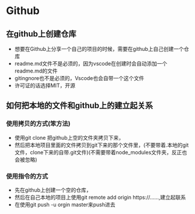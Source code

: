# Github

## 在github上创建仓库

* 想要在Github上分享一个自己的项目的时候，需要在github上自己创建一个仓库
* readme.md文件不是必须的，因为vscode在创建时会自动添加一个readme.md的文件
* gitingnore也不是必须的，Vscode也会自带一个这个文件
* 许可证的话选择MIT，开源

## 如何把本地的文件和github上的建立起关系

### 使用拷贝的方式(笨方法)

* 使用git clone 把github上空的文件夹拷贝下来，
* 然后把本地项目里面的文件拷贝到git下来的那个文件里，(不要带着.本地的git文件，clone下来的自带.git文件)(不需要带着node_modules文件夹，反正也会被忽略)

### 使用指令的方式

* 先在github上创建一个空的仓库，
* 然后在自己本地的项目上使用git remote add origin https://......,建立起联系
* 在使用git push -u orgin master来push进去
